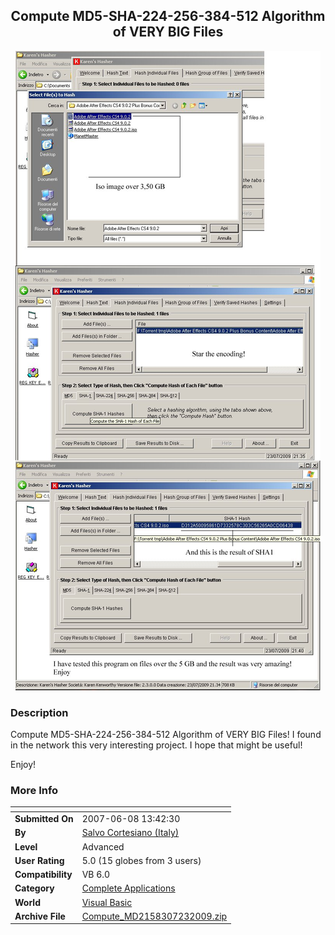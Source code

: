 ﻿<div align="center">

## Compute MD5\-SHA\-224\-256\-384\-512 Algorithm of VERY BIG Files

<img src="PIC200972316113158.jpg">
</div>

### Description

Compute MD5-SHA-224-256-384-512 Algorithm of VERY BIG Files! I found in the network this very interesting project. I hope that might be useful!

Enjoy!
 
### More Info
 


<span>             |<span>
---                |---
**Submitted On**   |2007-06-08 13:42:30
**By**             |[Salvo Cortesiano \(Italy\)](https://github.com/Planet-Source-Code/PSCIndex/blob/master/ByAuthor/salvo-cortesiano-italy.md)
**Level**          |Advanced
**User Rating**    |5.0 (15 globes from 3 users)
**Compatibility**  |VB 6\.0
**Category**       |[Complete Applications](https://github.com/Planet-Source-Code/PSCIndex/blob/master/ByCategory/complete-applications__1-27.md)
**World**          |[Visual Basic](https://github.com/Planet-Source-Code/PSCIndex/blob/master/ByWorld/visual-basic.md)
**Archive File**   |[Compute\_MD2158307232009\.zip](https://github.com/Planet-Source-Code/salvo-cortesiano-italy-compute-md5-sha-224-256-384-512-algorithm-of-very-big-files__1-72300/archive/master.zip)








